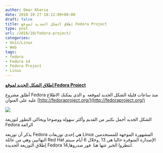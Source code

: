 ```yaml
---
author: Omar Kharsa
date: 2010-10-27 18:12:09+00:00
draft: false
title: إطلاق الشكل الجديد لموقع Fedora Project
type: post
url: /2010/10/fedora-project/
categories:
- Unix/Linux
- Web
tags:
- fedora
- Fedora 14
- Fedora Project
- Linux
---
```


**[إطلاق الشكل الجديد لموقع Fedora Project](http://www.it-scoop.com/2010/10/fedora-project/)**




أطلق مشروع Fedora منذ ساعات قليلة الشكل الجديد لموقعه  و الذي يمكنك الاطلاع عليه على العنوان [http://fedoraproject.org/](http://fedoraproject.org/)




[![](http://www.it-scoop.com/wp-content/uploads/2009/11/fedoraLogo-300x91.jpg)
](http://www.it-scoop.com/2010/10/fedora-project/)




الشكل الجديد أجمل بكثير من القديم وأكثر سهولة ووضوحا ويحاكي التطور لتوزيعة Fedora الرائعة

يذكر أن توزيعة Fedora هي إحدى توزيعات Linux المشهورة الموجهة للمستخدمين النهائيين وهي من عائلة Red Hat
الإصدارة المتوفرة حاليا هي 13 ,وخلال 6 أيام سيتم إطلاق التوزيعة الجديدة Fedora 14,انتظروا الخبر عنها هنا  فور صدروها.
